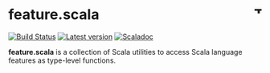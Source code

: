 # feature.scala <a href="http://thoughtworks.com/"><img align="right" src="https://www.thoughtworks.com/imgs/tw-logo.png" title="ThoughtWorks" height="15"/></a>

[![Build Status](https://travis-ci.org/ThoughtWorksInc/feature.scala.svg?branch=master)](https://travis-ci.org/ThoughtWorksInc/feature.scala)
[![Latest version](https://index.scala-lang.org/thoughtworksinc/feature.scala/unidoc/latest.svg)](https://index.scala-lang.org/thoughtworksinc/feature.scala/unidoc)
[![Scaladoc](https://javadoc.io/badge/com.thoughtworks.feature/feature_2.12.svg?label=scaladoc)](https://javadoc.io/page/com.thoughtworks.feature/unidoc_2.12/latest/com/thoughtworks/feature/index.html)

**feature.scala** is a collection of Scala utilities to access Scala language features as type-level functions.
